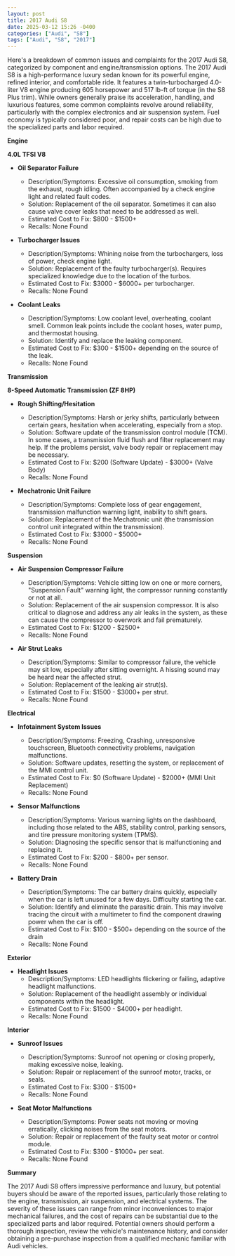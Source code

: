 ```yaml
---
layout: post
title: 2017 Audi S8
date: 2025-03-12 15:26 -0400
categories: ["Audi", "S8"]
tags: ["Audi", "S8", "2017"]
---
```

Here's a breakdown of common issues and complaints for the 2017 Audi S8, categorized by component and engine/transmission options. The 2017 Audi S8 is a high-performance luxury sedan known for its powerful engine, refined interior, and comfortable ride. It features a twin-turbocharged 4.0-liter V8 engine producing 605 horsepower and 517 lb-ft of torque (in the S8 Plus trim). While owners generally praise its acceleration, handling, and luxurious features, some common complaints revolve around reliability, particularly with the complex electronics and air suspension system. Fuel economy is typically considered poor, and repair costs can be high due to the specialized parts and labor required.

**Engine**

**4.0L TFSI V8**

* **Oil Separator Failure**
    * Description/Symptoms: Excessive oil consumption, smoking from the exhaust, rough idling. Often accompanied by a check engine light and related fault codes.
    * Solution: Replacement of the oil separator. Sometimes it can also cause valve cover leaks that need to be addressed as well.
    * Estimated Cost to Fix: $800 - $1500+
    * Recalls: None Found

* **Turbocharger Issues**
    * Description/Symptoms: Whining noise from the turbochargers, loss of power, check engine light.
    * Solution: Replacement of the faulty turbocharger(s). Requires specialized knowledge due to the location of the turbos.
    * Estimated Cost to Fix: $3000 - $6000+ per turbocharger.
    * Recalls: None Found

* **Coolant Leaks**
    * Description/Symptoms: Low coolant level, overheating, coolant smell. Common leak points include the coolant hoses, water pump, and thermostat housing.
    * Solution: Identify and replace the leaking component.
    * Estimated Cost to Fix: $300 - $1500+ depending on the source of the leak.
    * Recalls: None Found

**Transmission**

**8-Speed Automatic Transmission (ZF 8HP)**

* **Rough Shifting/Hesitation**
    * Description/Symptoms: Harsh or jerky shifts, particularly between certain gears, hesitation when accelerating, especially from a stop.
    * Solution: Software update of the transmission control module (TCM). In some cases, a transmission fluid flush and filter replacement may help. If the problems persist, valve body repair or replacement may be necessary.
    * Estimated Cost to Fix: $200 (Software Update) - $3000+ (Valve Body)
    * Recalls: None Found

* **Mechatronic Unit Failure**
    * Description/Symptoms: Complete loss of gear engagement, transmission malfunction warning light, inability to shift gears.
    * Solution: Replacement of the Mechatronic unit (the transmission control unit integrated within the transmission).
    * Estimated Cost to Fix: $3000 - $5000+
    * Recalls: None Found

**Suspension**

* **Air Suspension Compressor Failure**
    * Description/Symptoms: Vehicle sitting low on one or more corners, "Suspension Fault" warning light, the compressor running constantly or not at all.
    * Solution: Replacement of the air suspension compressor. It is also critical to diagnose and address any air leaks in the system, as these can cause the compressor to overwork and fail prematurely.
    * Estimated Cost to Fix: $1200 - $2500+
    * Recalls: None Found

* **Air Strut Leaks**
    * Description/Symptoms: Similar to compressor failure, the vehicle may sit low, especially after sitting overnight. A hissing sound may be heard near the affected strut.
    * Solution: Replacement of the leaking air strut(s).
    * Estimated Cost to Fix: $1500 - $3000+ per strut.
    * Recalls: None Found

**Electrical**

* **Infotainment System Issues**
    * Description/Symptoms: Freezing, Crashing, unresponsive touchscreen, Bluetooth connectivity problems, navigation malfunctions.
    * Solution: Software updates, resetting the system, or replacement of the MMI control unit.
    * Estimated Cost to Fix: $0 (Software Update) - $2000+ (MMI Unit Replacement)
    * Recalls: None Found

* **Sensor Malfunctions**
    * Description/Symptoms: Various warning lights on the dashboard, including those related to the ABS, stability control, parking sensors, and tire pressure monitoring system (TPMS).
    * Solution: Diagnosing the specific sensor that is malfunctioning and replacing it.
    * Estimated Cost to Fix: $200 - $800+ per sensor.
    * Recalls: None Found

* **Battery Drain**
    * Description/Symptoms: The car battery drains quickly, especially when the car is left unused for a few days. Difficulty starting the car.
    * Solution: Identify and eliminate the parasitic drain. This may involve tracing the circuit with a multimeter to find the component drawing power when the car is off.
    * Estimated Cost to Fix: $100 - $500+ depending on the source of the drain
    * Recalls: None Found

**Exterior**

* **Headlight Issues**
    * Description/Symptoms: LED headlights flickering or failing, adaptive headlight malfunctions.
    * Solution: Replacement of the headlight assembly or individual components within the headlight.
    * Estimated Cost to Fix: $1500 - $4000+ per headlight.
    * Recalls: None Found

**Interior**

* **Sunroof Issues**
    * Description/Symptoms: Sunroof not opening or closing properly, making excessive noise, leaking.
    * Solution: Repair or replacement of the sunroof motor, tracks, or seals.
    * Estimated Cost to Fix: $300 - $1500+
    * Recalls: None Found

* **Seat Motor Malfunctions**
    * Description/Symptoms: Power seats not moving or moving erratically, clicking noises from the seat motors.
    * Solution: Repair or replacement of the faulty seat motor or control module.
    * Estimated Cost to Fix: $300 - $1000+ per seat.
    * Recalls: None Found

**Summary**

The 2017 Audi S8 offers impressive performance and luxury, but potential buyers should be aware of the reported issues, particularly those relating to the engine, transmission, air suspension, and electrical systems. The severity of these issues can range from minor inconveniences to major mechanical failures, and the cost of repairs can be substantial due to the specialized parts and labor required. Potential owners should perform a thorough inspection, review the vehicle's maintenance history, and consider obtaining a pre-purchase inspection from a qualified mechanic familiar with Audi vehicles.

